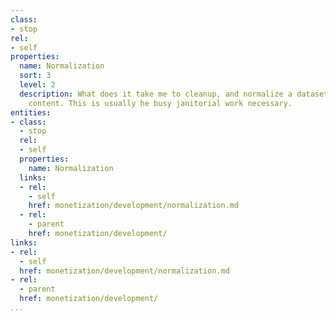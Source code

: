 ```yaml
---
class:
- stop
rel:
- self
properties:
  name: Normalization
  sort: 3
  level: 2
  description: What does it take me to cleanup, and normalize a dataset, or across
    content. This is usually he busy janitorial work necessary.
entities:
- class:
  - stop
  rel:
  - self
  properties:
    name: Normalization
  links:
  - rel:
    - self
    href: monetization/development/normalization.md
  - rel:
    - parent
    href: monetization/development/
links:
- rel:
  - self
  href: monetization/development/normalization.md
- rel:
  - parent
  href: monetization/development/
...
```

